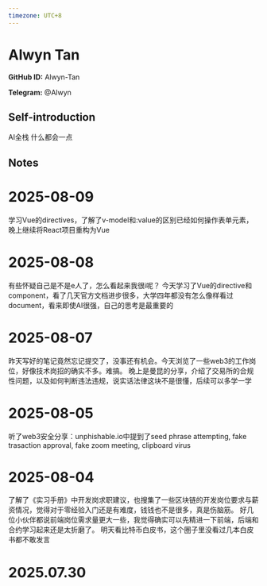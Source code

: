 ```yaml
---
timezone: UTC+8
---
```


# Alwyn Tan

**GitHub ID:** Alwyn-Tan

**Telegram:** @Alwyn

## Self-introduction

AI全栈 什么都会一点

## Notes

<!-- Content_START -->
# 2025-08-09

学习Vue的directives，了解了v-model和:value的区别已经如何操作表单元素，晚上继续将React项目重构为Vue

# 2025-08-08

有些怀疑自己是不是e人了，怎么看起来我很i呢？
今天学习了Vue的directive和component，看了几天官方文档进步很多，大学四年都没有怎么像样看过document，看来即使AI很强，自己的思考是最重要的

# 2025-08-07

昨天写好的笔记竟然忘记提交了，没事还有机会。今天浏览了一些web3的工作岗位，好像技术岗招的确实不多。难搞。
晚上是曼昆的分享，介绍了交易所的合规性问题，以及如何判断违法违规，说实话法律这块不是很懂，后续可以多学一学

# 2025-08-05

听了web3安全分享：unphishable.io中提到了seed phrase attempting, fake trasaction approval, fake zoom meeting, clipboard virus

# 2025-08-04

了解了《实习手册》中开发岗求职建议，也搜集了一些区块链的开发岗位要求与薪资情况，觉得对于零经验入门还是有难度，钱钱也不是很多，真是伤脑筋。
好几位小伙伴都说前端岗位需求量更大一些，我觉得确实可以先精进一下前端，后端和合约学习起来还是太折磨了。
明天看比特币白皮书，这个圈子里没看过几本白皮书都不敢发言


# 2025.07.30


<!-- Content_END -->
